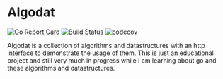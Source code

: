 # Algodat

[![Go Report Card](https://goreportcard.com/badge/github.com/izolight/algodat)](https://goreportcard.com/report/github.com/izolight/algodat) [![Build Status](https://travis-ci.org/izolight/algodat.svg?branch=master)](https://travis-ci.org/izolight/algodat) [![codecov](https://codecov.io/gh/izolight/algodat/branch/master/graph/badge.svg)](https://codecov.io/gh/izolight/algodat)

Algodat is a collection of algorithms and datastructures with an http interface to demonstrate the usage of them.
This is just an educational project and still very much in progress while I am learning about go and these algorithms and datastructures.
